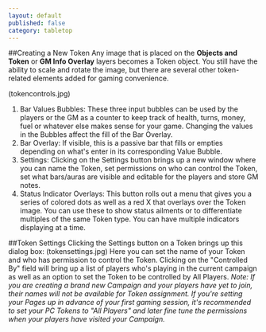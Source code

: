 ```yaml
---
layout: default
published: false
category: tabletop
---
```


##Creating a New Token
Any image that is placed on the **Objects and Token** or **GM Info Overlay** layers becomes a Token object. You still have the ability to scale and rotate the image, but there are several other token-related elements added for gaming convenience.

(tokencontrols.jpg)
1. Bar Values Bubbles: These three input bubbles can be used by the players or the GM as a counter to keep track of health, turns, money, fuel or whatever else makes sense for your game. Changing the values in the Bubbles affect the fill of the Bar Overlay.
2. Bar Overlay: If visible, this is a passive bar that fills or empties depending on what's enter in its corresponding Value Bubble.
3. Settings: Clicking on the Settings button brings up a new window where you can name the Token, set permissions on who can control the Token, set what bars/auras are visible and editable for the players and store GM notes.
4. Status Indicator Overlays: This button rolls out a menu that gives you a series of colored dots as well as a red X that overlays over the Token image. You can use these to show status ailments or to differentiate multiples of the same Token type. You can have multiple indicators displaying at a time.

##Token Settings
Clicking the Settings button on a Token brings up this dialog box:
(tokensettings.jpg)
Here you can set the name of your Token and who has permission to control the Token. Clicking on the "Controlled By" field will bring up a list of players who's playing in the current campaign as well as an option to set the Token to be controlled by All Players. *Note: If you are creating a brand new Campaign and your players have yet to join, their names will not be available for Token assignment. If you're setting your Pages up in advance of your first gaming session, it's recommended to set your PC Tokens to "All Players" and later fine tune the permissions when your players have visited your Campaign.*